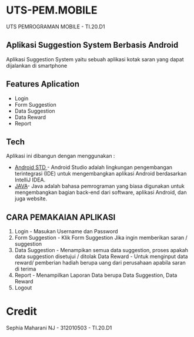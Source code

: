 # UTS-PEM.MOBILE
UTS PEMROGRAMAN MOBILE - TI.20.D1

## Aplikasi Suggestion System Berbasis Android
Aplikasi Suggestion System yaitu sebuah aplikasi kotak saran yang dapat dijalankan di smartphone 

## Features Aplication
- Login
- Form Suggestion
- Data Suggestion
- Data Reward
- Report

## Tech
Aplikasi ini dibangun dengan menggunakan : 
- [Android STD ](https://developer.android.com/?hl=id) - Android Studio   adalah lingkungan pengembangan terintegrasi (IDE) untuk mengembangkan aplikasi Android berdasarkan IntelliJ IDEA.
 - [JAVA](https://www.java.com/en/)- Java adalah bahasa pemrograman yang biasa digunakan untuk mengembangkan bagian back-end dari software, aplikasi Android, dan juga website. 

## CARA PEMAKAIAN APLIKASI 
1. Login - Masukan Username dan  Password 
2. Form Suggestion - Klik Form Suggestion Jika ingin memberikan saran / suggestion
3. Data Suggestion - Menampikan semua data suggestion, proses apakah data suggestion disetujui / ditolak 
Data Reward - Untuk menginput data reward/ pemberian hadiah berupa uang dari perusahaan apabila saran di terima 
4. Report - Menampilkan Laporan Data berupa Data Suggestion, Data Reward 
5. Logout

# Credit 
Sephia Maharani NJ - 312010503 - TI.20.D1  

